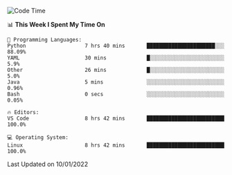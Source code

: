 <!--START_SECTION:waka-->
![Code Time](http://img.shields.io/badge/Code%20Time-837%20hrs%2036%20mins-blue)

📊 **This Week I Spent My Time On** 

```text
💬 Programming Languages: 
Python                   7 hrs 40 mins       ██████████████████████░░░   88.09% 
YAML                     30 mins             █░░░░░░░░░░░░░░░░░░░░░░░░   5.9% 
Other                    26 mins             █░░░░░░░░░░░░░░░░░░░░░░░░   5.0% 
Java                     5 mins              ░░░░░░░░░░░░░░░░░░░░░░░░░   0.96% 
Bash                     0 secs              ░░░░░░░░░░░░░░░░░░░░░░░░░   0.05%

🔥 Editors: 
VS Code                  8 hrs 42 mins       █████████████████████████   100.0%

💻 Operating System: 
Linux                    8 hrs 42 mins       █████████████████████████   100.0%

```


 Last Updated on 10/01/2022
<!--END_SECTION:waka-->
